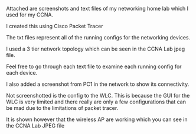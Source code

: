 Attached are screenshots and text files of my networking home lab which I used for my CCNA.

I created this using Cisco Packet Tracer

The txt files represent all of the running configs for the networking devices. 

I used a 3 tier network topology which can be seen in the CCNA Lab jpeg file.

Feel free to go through each text file to examine each running config for each device.

I also added a screenshot from PC1 in the network to show its connectivity.

Not screenshotted is the config to the WLC. This is because the GUI for the WLC is very limited and there really are only a few configurations that can be mad due to the limitations of packet tracer.

It is shown however that the wireless AP are working which you can see in the CCNA Lab JPEG file


